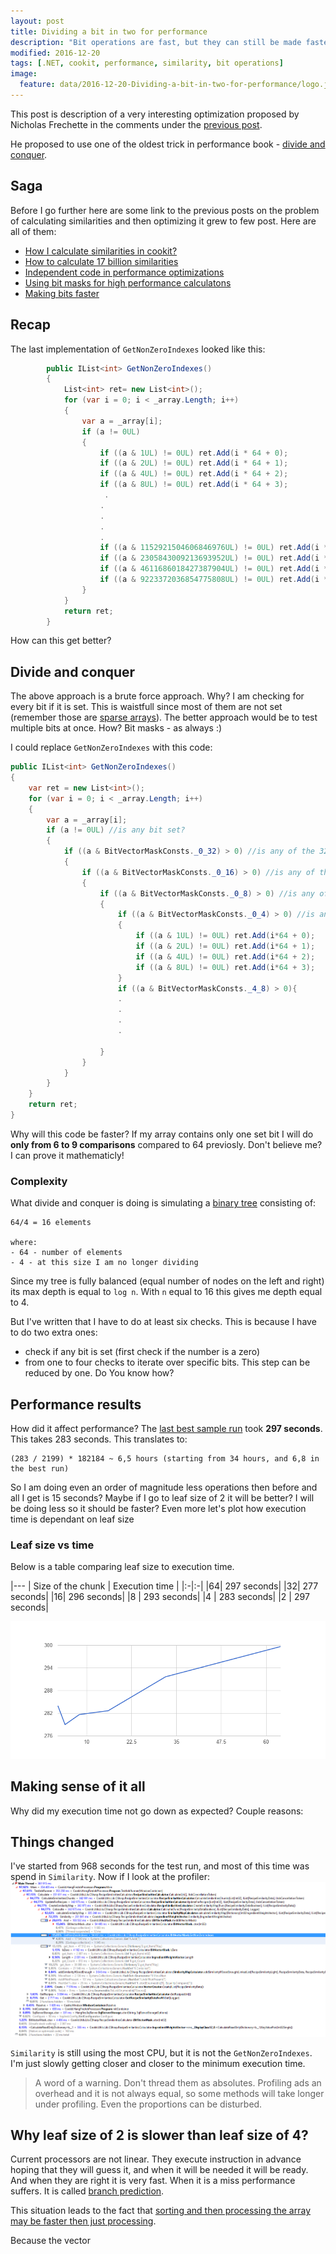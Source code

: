 ```yaml
---
layout: post
title: Dividing a bit in two for performance
description: "Bit operations are fast, but they can still be made faster"
modified: 2016-12-20
tags: [.NET, cookit, performance, similarity, bit operations]
image:
  feature: data/2016-12-20-Dividing-a-bit-in-two-for-performance/logo.jpg
---
```


This post is description of a very interesting optimization proposed by Nicholas Frechette in the comments under the [previous post](/Making-bits-faster/).

He proposed to use one of the oldest trick in performance book - [divide and conquer](https://en.wikipedia.org/wiki/Divide_and_conquer_algorithms). 

<!--MORE-->

## Saga

Before I go further here are some link to the previous posts on the problem of calculating similarities and then optimizing it grew to few post. Here are all of them:

- [How I calculate similarities in cookit?](/How_I_calculate_similarities_in_cookit)
- [How to calculate 17 billion similarities](/How-to-calculate-17-billion-similarities)
- [Independent code in performance optimizations](/Independent-code-in-performance-optimizations)
- [Using bit masks for high performance calculatons](/Using-bit-operations-for-performance-optimizations)
- [Making bits faster](/Making-bits-faster/)

## Recap 

The last implementation of `GetNonZeroIndexes` looked like this:

```csharp
        public IList<int> GetNonZeroIndexes()
        {
            List<int> ret= new List<int>();
            for (var i = 0; i < _array.Length; i++)
            {
                var a = _array[i];
                if (a != 0UL)
                {
                    if ((a & 1UL) != 0UL) ret.Add(i * 64 + 0);
                    if ((a & 2UL) != 0UL) ret.Add(i * 64 + 1);
                    if ((a & 4UL) != 0UL) ret.Add(i * 64 + 2);
                    if ((a & 8UL) != 0UL) ret.Add(i * 64 + 3);
                     .
                    .
                    .
                    .
                    .
                    if ((a & 1152921504606846976UL) != 0UL) ret.Add(i * 64 + 60);
                    if ((a & 2305843009213693952UL) != 0UL) ret.Add(i * 64 + 61);
                    if ((a & 4611686018427387904UL) != 0UL) ret.Add(i * 64 + 62);
                    if ((a & 9223372036854775808UL) != 0UL) ret.Add(i * 64 + 63);
                }
            }
            return ret;
        }
```

How can this get better?

## Divide and conquer

The above approach is a brute force approach. Why? I am checking for every bit if it is set. This is waistfull since most of them are not set (remember those are [sparse arrays](/Using-bit-operations-for-performance-optimizations)). The better approach would be to test multiple bits at once. How? Bit masks - as always :)

I could replace `GetNonZeroIndexes` with this code:

```csharp
public IList<int> GetNonZeroIndexes()
{
    var ret = new List<int>();
    for (var i = 0; i < _array.Length; i++)
    {
        var a = _array[i];
        if (a != 0UL) //is any bit set?
        {
            if ((a & BitVectorMaskConsts._0_32) > 0) //is any of the 32 least significant bits set?
            {
                if ((a & BitVectorMaskConsts._0_16) > 0) //is any of the 16 least significant bits set?
                {
                    if ((a & BitVectorMaskConsts._0_8) > 0) //is any of the 8 least significant bits set?
                    {
                        if ((a & BitVectorMaskConsts._0_4) > 0) //is any of the 4 least significant bits set?
                        {
                            if ((a & 1UL) != 0UL) ret.Add(i*64 + 0);
                            if ((a & 2UL) != 0UL) ret.Add(i*64 + 1);
                            if ((a & 4UL) != 0UL) ret.Add(i*64 + 2);
                            if ((a & 8UL) != 0UL) ret.Add(i*64 + 3);
                        }
                        if ((a & BitVectorMaskConsts._4_8) > 0){
						.
						.
						.
						.

                    }
                }
            }
        }
    }
    return ret;
}
```    

Why will this code be faster? If my array contains only one set bit I will do **only from 6 to 9 comparisons** compared to 64 previosly. Don't believe me? I can prove it mathematicly!

### Complexity

What divide and conquer is doing is simulating a [binary tree](https://en.wikipedia.org/wiki/Binary_tree) consisting of:

```console
64/4 = 16 elements

where:
- 64 - number of elements
- 4 - at this size I am no longer dividing
```

Since my tree is fully balanced (equal number of nodes on the left and right) its max depth is equal to `log n`. With `n` equal to 16 this gives me depth equal to 4. 

But I've written that I have to do at least six checks. This is because I have to do two extra ones:

- check if any bit is set (first check if the number is a zero)
- from one to four checks to iterate over specific bits. This step can be reduced by one. Do You know how?

## Performance results

How did it affect performance? The [last best sample run](/Making-bits-faster/) took **297 seconds**. This takes 283 seconds. This translates to:

```console    
(283 / 2199) * 182184 ~ 6,5 hours (starting from 34 hours, and 6,8 in the best run)
```

So I am doing even an order of magnitude less operations then before and all I get is 15 seconds? Maybe if I go to leaf size of 2 it will be better? I will be doing less so it should be faster? Even more let's plot how execution time is dependant on leaf size

### Leaf size vs time

Below is a table comparing leaf size to execution time. 

|---
| Size of the chunk | Execution time |
|:-|:-|
|64| 297 seconds|
|32| 277 seconds|
|16| 296 seconds|
|8 | 293 seconds| 
|4 | 283 seconds|
|2 | 297 seconds|

![](/data/2016-12-20-Dividing-a-bit-in-two-for-performance/LeafSizevsTime.png)

## Making sense of it all

Why did my execution time not go down as expected? Couple reasons:

## Things changed

I've started from 968 seconds for the test run, and most of this time was spend in `Similarity`. Now if I look at the profiler:
![](/data/2016-12-20-Dividing-a-bit-in-two-for-performance/Profiler.png)

`Similarity` is still using the most CPU, but it is not the `GetNonZeroIndexes`. I'm just slowly getting closer and closer to the minimum execution time.

> A word of a warning. Don't thread them as absolutes. Profiling ads an overhead and it is not always equal, so some methods will take longer under profiling. Even the proportions can be disturbed.

## Why leaf size of 2 is slower than leaf size of 4?

Current processors are not linear. They execute instruction in advance hoping that they will guess it, and when it will be needed it will be ready. And when they are right it is very fast. When it is a miss performance suffers. It is called [branch prediction](https://en.wikipedia.org/wiki/Branch_predictor). 

This situation leads to the fact that [sorting and then processing the array may be faster then just processing](http://stackoverflow.com/questions/11227809/why-is-it-faster-to-process-a-sorted-array-than-an-unsorted-array).

Because the vector


<style>
table{
    width:300px !important;
}
</style>


